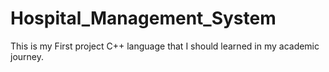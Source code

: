 # Hospital_Management_System
This is my First project C++ language that I should learned in my academic journey.
